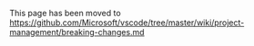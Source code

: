 This page has been moved to https://github.com/Microsoft/vscode/tree/master/wiki/project-management/breaking-changes.md
